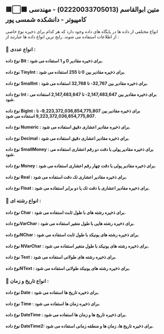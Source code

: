 
## 🟥⬜🟩 متین ابوالقاسم (02220033705013) - مهندسی کامپیوتر - دانشکده شمسی پور

انواع مختلفی از داده ها در پایگاه های داده وجود دارد که هر کدام برای ذخیره نوع خاصی از اطلاعات استفاده می شوند. رایج ترین انواع داده ها عبارتند از :

### 🔶 انواع عددی :

#### نوع داده Bit : برای ذخیره مقادیر 0 و 1 استفاده می شود.
#### نوع داده TinyInt : برای ذخیره مقادیر بین 0 تا 255 استفاده می شود.
#### نوع داده SmallInt : برای ذخیره مقادیر بین 32,767- تا 32,768 استفاده می شود.
#### نوع داده Int : برای ذخیره مقادیر بین 2,147,483,647- تا 2,147,483,647 استفاده می شود.
#### نوع داده BigInt : برای ذخیره مقادیر بین 9,223,372,036,854,775,807- تا 9,223,372,036,854,775,807 استفاده می شود.
#### نوع داده Numeric : برای ذخیره مقادیر اعشاری دقیق استفاده می شود.
#### نوع داده Decimal : برای ذخیره مقادیر اعشاری دقیق استفاده می شود.
#### نوع داده SmallMoney : برای ذخیره مقادیر پولی با دقت دو رقم اعشاری استفاده می شود.
#### نوع داده Money : برای ذخیره مقادیر پولی با دقت چهار رقم اعشاری استفاده می شود.
#### نوع داده Real : برای ذخیره مقادیر اعشاری تک دقت استفاده می شود.
#### نوع داده Float : برای ذخیره مقادیر اعشاری با دقت تک یا دو برابر استفاده می شود.
### 🔶 انواع رشته ای :

#### نوع داده Char : برای ذخیره رشته های با طول ثابت استفاده می شود.
#### نوع دادهVarChar : برای ذخیره رشته هایی با طول متغیر استفاده می شود.
#### نوع دادهNChar  : برای ذخیره رشته های یونیکد با طول ثابت استفاده می شود.
#### نوع داده NVarChar : برای ذخیره رشته های یونیکد با طول متغیر استفاده می شود.
#### نوع داده  Text : برای ذخیره رشته های طولانی استفاده می شود.
#### نوع دادهNText : برای ذخیره رشته های یونیکد طولانی استفاده می شود.
### 🔶 انواع تاریخ و زمان :

#### نوع داده Date : برای ذخیره تاریخ ها استفاده می شود.
#### نوع داده Time : برای ذخیره زمان ها استفاده می شود.
#### نوع داده DateTime : برای ذخیره تاریخ ها و زمان ها استفاده می شود.
#### نوع داده DateTime2: برای ذخیره تاریخ ها، زمان ها و منطقه زمانی استفاده می شود.
